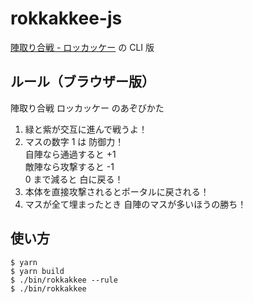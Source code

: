 # rokkakkee-js

[陣取り合戦 - ロッカッケー](https://rokkakkee.netlify.app/) の CLI 版

## ルール（ブラウザー版）

陣取り合戦 ロッカッケー のあぞびかた

1. 緑と紫が交互に進んで戦うよ！
2. マスの数字 1 は 防御力！ \
   自陣なら通過すると +1 \
   敵陣なら攻撃すると -1 \
   0 まで減ると 白に戻る！
3. 本体を直接攻撃されるとポータルに戻される！
4. マスが全て埋まったとき
   自陣のマスが多いほうの勝ち！

## 使い方

```shell
$ yarn
$ yarn build
$ ./bin/rokkakkee --rule
$ ./bin/rokkakkee
```
